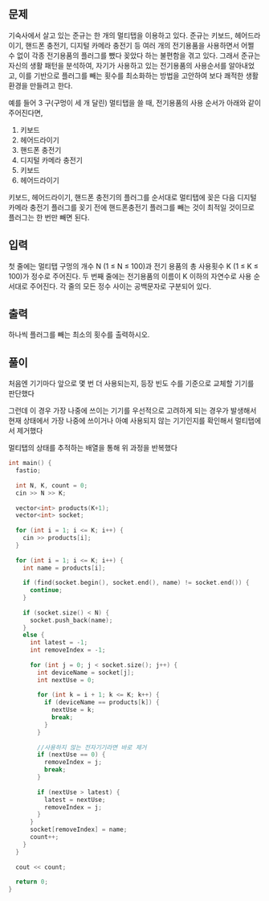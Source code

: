 ## 문제
기숙사에서 살고 있는 준규는 한 개의 멀티탭을 이용하고 있다. 준규는 키보드, 헤어드라이기, 핸드폰 충전기, 디지털 카메라 충전기 등 여러 개의 전기용품을 사용하면서 어쩔 수 없이 각종 전기용품의 플러그를 뺐다 꽂았다 하는 불편함을 겪고 있다. 그래서 준규는 자신의 생활 패턴을 분석하여, 자기가 사용하고 있는 전기용품의 사용순서를 알아내었고, 이를 기반으로 플러그를 빼는 횟수를 최소화하는 방법을 고안하여 보다 쾌적한 생활환경을 만들려고 한다.

예를 들어 3 구(구멍이 세 개 달린) 멀티탭을 쓸 때, 전기용품의 사용 순서가 아래와 같이 주어진다면,

1. 키보드
2. 헤어드라이기
3. 핸드폰 충전기
4. 디지털 카메라 충전기
5. 키보드
6. 헤어드라이기


키보드, 헤어드라이기, 핸드폰 충전기의 플러그를 순서대로 멀티탭에 꽂은 다음 디지털 카메라 충전기 플러그를 꽂기 전에 핸드폰충전기 플러그를 빼는 것이 최적일 것이므로 플러그는 한 번만 빼면 된다.

## 입력
첫 줄에는 멀티탭 구멍의 개수 N (1 ≤ N ≤ 100)과 전기 용품의 총 사용횟수 K (1 ≤ K ≤ 100)가 정수로 주어진다. 두 번째 줄에는 전기용품의 이름이 K 이하의 자연수로 사용 순서대로 주어진다. 각 줄의 모든 정수 사이는 공백문자로 구분되어 있다.

## 출력
하나씩 플러그를 빼는 최소의 횟수를 출력하시오.


## 풀이
처음엔 기기마다 앞으로 몇 번 더 사용되는지, 등장 빈도 수를 기준으로 교체할 기기를 판단했다

그런데 이 경우 가장 나중에 쓰이는 기기를 우선적으로 고려하게 되는 경우가 발생해서 현재 상태에서 가장 나중에 쓰이거나 아예 사용되지 않는 기기인지를 확인해서 멀티탭에서 제거했다

멀티탭의 상태를 추적하는 배열을 통해 위 과정을 반복했다

```C++
int main() {
  fastio;
  
  int N, K, count = 0;
  cin >> N >> K;
  
  vector<int> products(K+1);
  vector<int> socket;
  
  for (int i = 1; i <= K; i++) {
    cin >> products[i];
  }
  
  for (int i = 1; i <= K; i++) {
    int name = products[i];
  
    if (find(socket.begin(), socket.end(), name) != socket.end()) {
      continue;
    }
  
    if (socket.size() < N) {
      socket.push_back(name);
    } 
    else {	
      int latest = -1;
      int removeIndex = -1;
  
      for (int j = 0; j < socket.size(); j++) {
        int deviceName = socket[j];
        int nextUse = 0;
  
        for (int k = i + 1; k <= K; k++) {
          if (deviceName == products[k]) {
            nextUse = k;
            break;
          }
        }
  
        //사용하지 않는 전자기기라면 바로 제거
        if (nextUse == 0) {
          removeIndex = j;
          break;
        }
  
        if (nextUse > latest) {
          latest = nextUse;
          removeIndex = j;
        }
      }
      socket[removeIndex] = name;
      count++;
    }
  }
  
  cout << count;
  
  return 0;
}
```



